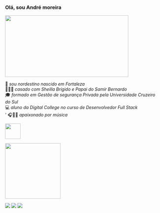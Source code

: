 ### Olá, sou André moreira

<div>

<img src="https://image.shutterstock.com/image-illustration/programming-code-abstract-technology-background-600w-1292327320.jpg"  height="200" width=" 400" align="center"/> <br>

</div>

🌅 <i> sou nordestino nascido em Fortaleza </i> <br> 
👨‍👩‍👦 <i>casado com Sheilla Brígido e Papai do Samir Bernardo</i> <br> 
🎓 <i>formado em Gestão de segurança Privada pela Universidade Cruzeiro do Sul </i> <br>
💻 <i> aluno da Digital College no curso de Desenvolvedor Full Stack </I> <br>'
🎧🎤🎸 <i> apaixonado por música <i> <p><img src="https://c.tenor.com/6dBVWBne0-AAAAAC/guitar-closed-hand-full-of-friends.gif" height="50" width=" 50"> <p>



<div>

<img height="180em" src="https://github-readme-stats.vercel.app/api?username=andresilva08&show_icons=true&theme=dark&include_all_commits=true"/>

</div>
 
 
 
<div> 

<p>

<a href="https://www.instagram.com/andre_moreira08/" target="_blank"><img src="https://img.shields.io/badge/-Instagram-%23E4405F?style=for-the- badge&logo=instagram&logoColor=white" target="_blank"></a>
<a href = "mailto:andre_moreira.22@hotmail.com"><img src="https://img.shields.io/badge/-Gmail-%23333?style=for-the-badge&logo=gmail&logoColor=white" destino ="_blank"></a>
<a href="https://www.linkedin.com/in/andr%C3%A9-moreira-690255238" target="_blank"><img src="https://img.shields.io/badge/LinkedIn-0077B5?style=for-the-badge&logo=linkedin&logoColor=white" target="_blank"></a>
</div>

